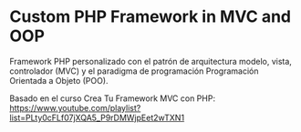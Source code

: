 # Custom PHP Framework in MVC and OOP

Framework PHP personalizado con el patrón de arquitectura modelo, vista, controlador (MVC) y el paradigma de programación Programación Orientada a Objeto (POO).

Basado en el curso Crea Tu Framework MVC con PHP:
https://www.youtube.com/playlist?list=PLty0cFLf07jXQA5_P9rDMWjpEet2wTXN1

